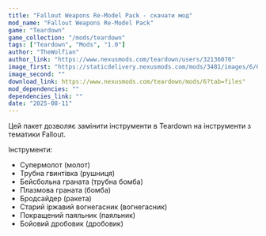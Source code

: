 ```yaml
---
title: "Fallout Weapons Re-Model Pack - скачати мод"
mod_name: "Fallout Weapons Re-Model Pack"
game: "Teardown"
game_collection: "/mods/teardown"
tags: ["Teardown", "Mods", "1.0"]
author: "TheWolfian"
author_link: "https://www.nexusmods.com/teardown/users/32136070"
image_first: "https://staticdelivery.nexusmods.com/mods/3481/images/6/6-1604355422-60270955.png"
image_second: ""
download_link: https://www.nexusmods.com/teardown/mods/6?tab=files"
mod_dependencies: ""
dependencies_link: ""
date: "2025-08-11"
---
```


Цей пакет дозволяє замінити інструменти в Teardown на інструменти з тематики Fallout.

Інструменти:

- Супермолот (молот) 
- Трубна гвинтівка (рушниця) 
- Бейсбольна граната (трубна бомба) 
- Плазмова граната (бомба) 
- Бродсайдер (ракета) 
- Старий іржавий вогнегасник (вогнегасник) 
- Покращений паяльник (паяльник) 
- Бойовий дробовик (дробовик) 
